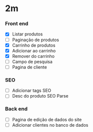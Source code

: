 # 2m

### Front end

- [X] Listar produtos
- [ ] Paginação de produtos
- [X] Carrinho de produtos
- [X] Adicionar ao carrinho
- [X] Remover do carrinho
- [ ] Campo de pesquisa
- [ ] Pagina de cliente

### SEO

- [ ] Adicionar tags SEO
- [ ] Desc do produto SEO Parse

### Back end

- [ ] Pagina de edição de dados do site
- [ ] Adicionar clientes no banco de dados